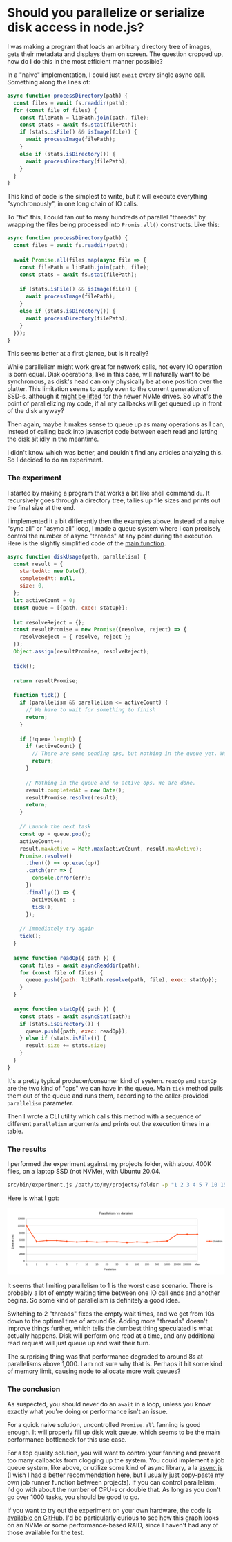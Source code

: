 # Should you parallelize or serialize disk access in node.js?

I was making a program that loads an arbitrary directory tree of images, gets their metadata and displays them on screen. The question cropped up, how do I do this in the most efficient manner possible?

In a "naive" implementation, I could just `await` every single async call. Something along the lines of:

```javascript
async function processDirectory(path) {
  const files = await fs.readdir(path);
  for (const file of files) {
    const filePath = libPath.join(path, file);
    const stats = await fs.stat(filePath);
    if (stats.isFile() && isImage(file)) {
      await processImage(filePath);
    }
    else if (stats.isDirectory()) {
      await processDirectory(filePath);
    } 
  }
}
```

This kind of code is the simplest to write, but it will execute everything "synchronously", in one long chain of IO calls.

To "fix" this, I could fan out to many hundreds of parallel "threads" by wrapping the files being processed into `Promis.all()` constructs. Like this:

```javascript
async function processDirectory(path) {
  const files = await fs.readdir(path);
  
  await Promise.all(files.map(async file => {
    const filePath = libPath.join(path, file);
    const stats = await fs.stat(filePath);
    
    if (stats.isFile() && isImage(file)) {
      await processImage(filePath);
    }
    else if (stats.isDirectory()) {
      await processDirectory(filePath);
    }
  }));
}
```

This seems better at a first glance, but is it really?

While parallelism might work great for network calls, not every IO operation is born equal. Disk operations, like in this case, will naturally want to be synchronous, as disk's head can only physically be at one position over the platter. This limitation seems to apply even to the current generation of SSD-s, although it [might be lifted](https://qr.ae/pN2XIL) for the newer NVMe drives. So what's the point of parallelizing my code, if all my callbacks will get queued up in front of the disk anyway?

Then again, maybe it makes sense to queue up as many operations as I can, instead of calling back into javascript code between each read and letting the disk sit idly in the meantime.

I didn't know which was better, and couldn't find any articles analyzing this. So I decided to do an experiment.

### The experiment

I started by making a program that works a bit like shell command `du`. It recursively goes through a directory tree, tallies up file sizes and prints out the final size at the end.

I implemented it a bit differently then the examples above. Instead of a naive "sync all" or "async all" loop, I made a queue system where I can precisely control the number of async "threads" at any point during the execution. Here is the slightly simplified code of the [main function](https://github.com/panta82/disk-read-experiment/blob/master/src/disk_usage.js).

```javascript
async function diskUsage(path, parallelism) {
  const result = {
    startedAt: new Date(),
    completedAt: null,
    size: 0,
  };
  let activeCount = 0;
  const queue = [{path, exec: statOp}];

  let resolveReject = {};
  const resultPromise = new Promise((resolve, reject) => {
    resolveReject = { resolve, reject };
  });
  Object.assign(resultPromise, resolveReject);

  tick();

  return resultPromise;

  function tick() {
    if (parallelism && parallelism <= activeCount) {
      // We have to wait for something to finish
      return;
    }

    if (!queue.length) {
      if (activeCount) {
        // There are some pending ops, but nothing in the queue yet. Wait a bit.
        return;
      }

      // Nothing in the queue and no active ops. We are done.
      result.completedAt = new Date();
      resultPromise.resolve(result);
      return;
    }

    // Launch the next task
    const op = queue.pop();
    activeCount++;
    result.maxActive = Math.max(activeCount, result.maxActive);
    Promise.resolve()
      .then(() => op.exec(op))
      .catch(err => {
        console.error(err);
      })
      .finally(() => {
        activeCount--;
        tick();
      });

    // Immediately try again
    tick();
  }

  async function readOp({ path }) {
    const files = await asyncReaddir(path);
    for (const file of files) {
      queue.push({path: libPath.resolve(path, file), exec: statOp});
    }
  }

  async function statOp({ path }) {
    const stats = await asyncStat(path);
    if (stats.isDirectory()) {
      queue.push({path, exec: readOp});
    } else if (stats.isFile()) {
      result.size += stats.size;
    }
  }
}
```

It's a pretty typical producer/consumer kind of system. `readOp` and `statOp` are the two kind of "ops" we can have in the queue. Main `tick` method pulls them out of the queue and runs them, according to the caller-provided `parallelism` parameter.

Then I wrote a CLI utility which calls this method with a sequence of different `parallelism` arguments and prints out the execution times in a table.

### The results

I performed the experiment against my projects folder, with about 400K files, on a laptop SSD (not NVMe), with Ubuntu 20.04.

```bash
src/bin/experiment.js /path/to/my/projects/folder -p "1 2 3 4 5 7 10 15 20 30 50 100 200 500 1000 10000 100000 0"
```

Here is what I got:

![Chart](misc/chart.png)

It seems that limiting parallelism to 1 is the worst case scenario. There is probably a lot of empty waiting time between one IO call ends and another begins. So some kind of parallelism is definitely a good idea.

Switching to 2 "threads" fixes the empty wait times, and we get from 10s down to the optimal time of around 6s. Adding more "threads" doesn't improve things further, which tells the dumbest thing speculated is what actually happens. Disk will perform one read at a time, and any additional read request will just queue up and wait their turn.

The surprising thing was that performance degraded to around 8s at parallelisms above 1,000. I am not sure why that is. Perhaps it hit some kind of memory limit, causing node to allocate more wait queues?

### The conclusion

As suspected, you should never do an `await` in a loop, unless you know exactly what you're doing or performance isn't an issue.

For a quick naive solution, uncontrolled `Promise.all` fanning is good enough. It will properly fill up disk wait queue, which seems to be the main performance bottleneck for this use case. 

For a top quality solution, you will want to control your fanning and prevent too many callbacks from clogging up the system. You could implement a job queue system, like above, or utilize some kind of async library, a la [async.js](https://www.npmjs.com/package/async) (I wish I had a better recommendation here, but I usually just copy-paste my own job runner function between projects). If you can control parallelism, I'd go with about the number of CPU-s or double that. As long as you don't go over 1000 tasks, you should be good to go.

If you want to try out the experiment on your own hardware, the code is [available on GitHub](https://github.com/panta82/disk-read-experiment). I'd be particularly curious to see how this graph looks on an NVMe or some performance-based RAID, since I haven't had any of those available for the test.
